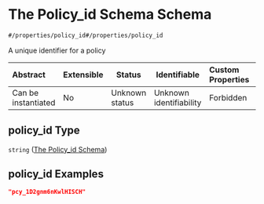 # The Policy_id Schema Schema

```txt
#/properties/policy_id#/properties/policy_id
```

A unique identifier for a policy


| Abstract            | Extensible | Status         | Identifiable            | Custom Properties | Additional Properties | Access Restrictions | Defined In                                                                                          |
| :------------------ | ---------- | -------------- | ----------------------- | :---------------- | --------------------- | ------------------- | --------------------------------------------------------------------------------------------------- |
| Can be instantiated | No         | Unknown status | Unknown identifiability | Forbidden         | Allowed               | none                | [policy_transaction.schema.json\*](../../out/policy_transaction.schema.json "open original schema") |

## policy_id Type

`string` ([The Policy_id Schema](policy_transaction-properties-the-policy_id-schema.md))

## policy_id Examples

```json
"pcy_1D2gnm6nKwlHISCH"
```
